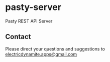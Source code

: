 pasty-server
============

Pasty REST API Server

Contact
-------
Please direct your questions and suggestions to electricdynamite.apps@gmail.com

